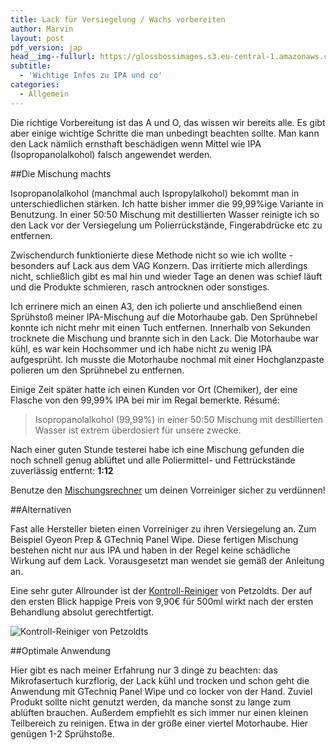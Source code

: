```yaml
---
title: Lack für Versiegelung / Wachs vorbereiten
author: Marvin
layout: post
pdf_version: jap
head__img--fullurl: https://glossbossimages.s3.eu-central-1.amazonaws.com/marvin/997carrerasgrau/P1010750.JPG
subtitle:
  - 'Wichtige Infos zu IPA und co'
categories:
  - Allgemein
---
```


Die richtige Vorbereitung ist das A und O, das wissen wir bereits alle. Es gibt aber einige wichtige Schritte die man unbedingt beachten sollte. Man kann den Lack nämlich ernsthaft beschädigen wenn Mittel wie IPA (Isopropanolalkohol) falsch angewendet werden.

##Die Mischung machts

Isopropanolalkohol (manchmal auch Ispropylalkohol) bekommt man in unterschiedlichen stärken. Ich hatte bisher immer die 99,99%ige Variante in Benutzung. In einer 50:50 Mischung mit destillierten Wasser reinigte ich so den Lack vor der Versiegelung um Polierrückstände, Fingerabdrücke etc zu entfernen. 

Zwischendurch funktionierte diese Methode nicht so wie ich wollte - besonders auf Lack aus dem VAG Konzern. Das irritierte mich allerdings nicht, schließlich gibt es mal hin und wieder Tage an denen was schief läuft und die Produkte schmieren, rasch antrocknen oder sonstiges.

Ich errinere mich an einen A3, den ich polierte und anschließend einen Sprühstoß meiner IPA-Mischung auf die Motorhaube gab. Den Sprühnebel konnte ich nicht mehr mit einen Tuch entfernen. Innerhalb von Sekunden trocknete die Mischung und brannte sich in den Lack. 
Die Motorhaube war kühl, es war kein Hochsommer und ich habe nicht zu wenig IPA aufgesprüht. Ich musste die Motorhaube nochmal mit einer Hochglanzpaste polieren um den Sprühnebel zu entfernen.

Einige Zeit später hatte ich einen Kunden vor Ort (Chemiker), der eine Flasche von den 99,99% IPA bei mir im Regal bemerkte. Résumé:

>Isopropanolalkohol (99,99%) in einer 50:50 Mischung mit destillierten Wasser ist extrem überdosiert für unsere zwecke.

Nach einer guten Stunde testerei habe ich eine Mischung gefunden die noch schnell genug ablüftet und alle Poliermittel- und Fettrückstände zuverlässig entfernt: **1:12**

Benutze den [Mischungsrechner](/mischungsrechner) um deinen Vorreiniger sicher zu verdünnen!

##Alternativen

Fast alle Hersteller bieten einen Vorreiniger zu ihren Versiegelung an. Zum Beispiel Gyeon Prep & GTechniq Panel Wipe. Diese fertigen Mischung bestehen nicht nur aus IPA und haben in der Regel keine schädliche Wirkung auf dem Lack. Vorausgesetzt man wendet sie gemäß der Anleitung an.

Eine sehr guter Allrounder ist der [Kontroll-Reiniger](http://www.petzoldts.de/shop/Kontroll-Reiniger-zur-Politurkontrolle,-Petzoldts-p-1960.html) von Petzoldts. Der auf den ersten Blick happige Preis von 9,90€ für 500ml wirkt nach der ersten Behandlung absolut gerechtfertigt. 

![Kontroll-Reiniger von Petzoldts](https://glossbossimages.s3.eu-central-1.amazonaws.com/marvin/997carrerasgrau/P1010750.JPG)

##Optimale Anwendung

Hier gibt es nach meiner Erfahrung nur 3 dinge zu beachten: das Mikrofasertuch kurzflorig, der Lack kühl und trocken und schon geht die Anwendung mit GTechniq Panel Wipe und co locker von der Hand.
Zuviel Produkt sollte nicht genutzt werden, da manche sonst zu lange zum ablüften brauchen. Außerdem empfiehlt es sich immer nur einen kleinen Teilbereich zu reinigen. Etwa in der größe einer viertel Motorhaube. Hier genügen 1-2 Sprühstoße.
